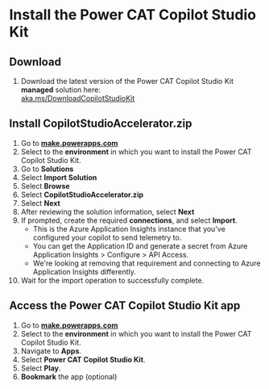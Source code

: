# Install the Power CAT Copilot Studio Kit

## Download

1. Download the latest version of the Power CAT Copilot Studio Kit **managed** solution here: <br>
   [aka.ms/DownloadCopilotStudioKit](https://aka.ms/DownloadCopilotStudioKit) 

## Install CopilotStudioAccelerator.zip

1. Go to **[make.powerapps.com](https://make.powerapps.com/)**
1. Select to the **environment** in which you want to install the Power CAT Copilot Studio Kit.
1. Go to **Solutions**
1. Select **Import Solution**
1. Select **Browse**
1. Select **CopilotStudioAccelerator.zip**
1. Select **Next**
1. After reviewing the solution information, select **Next**
1. If prompted, create the required **connections**, and select **Import**.
   - This is the Azure Application Insights instance that you've configured your copilot to send telemetry to.
   - You can get the Application ID and generate a secret from Azure Application Insights > Configure > API Access.
   - We're looking at removing that requirement and connecting to Azure Application Insights differently.
1. Wait for the import operation to successfully complete.

## Access the Power CAT Copilot Studio Kit app

1. Go to **[make.powerapps.com](https://make.powerapps.com/)**
2. Select to the **environment** in which you want to install the Power CAT Copilot Studio Kit.
3. Navigate to **Apps**.
4. Select **Power CAT Copilot Studio Kit**.
5. Select **Play**.
6. **Bookmark** the app (optional)
